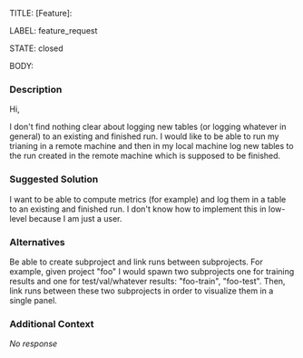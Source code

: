 TITLE:
[Feature]: 

LABEL:
feature_request

STATE:
closed

BODY:
### Description

Hi, 

I don't find nothing clear about logging new tables (or logging whatever in general) to an existing and finished run. I would like to be able to run my trianing in a remote machine and then in my local machine log new tables to the run created in the remote machine which is supposed to be finished.   

### Suggested Solution

I want to be able to compute metrics (for example) and log them in a table to an existing and finished run. I don't know how to implement this in low-level because I am just a user.

### Alternatives

Be able to create subproject and link runs between subprojects. For example, given project "foo" I would spawn two subprojects one for training results and one for test/val/whatever results: "foo-train", "foo-test". Then, link runs between these two subprojects in order to visualize them in a single panel. 

### Additional Context

_No response_

